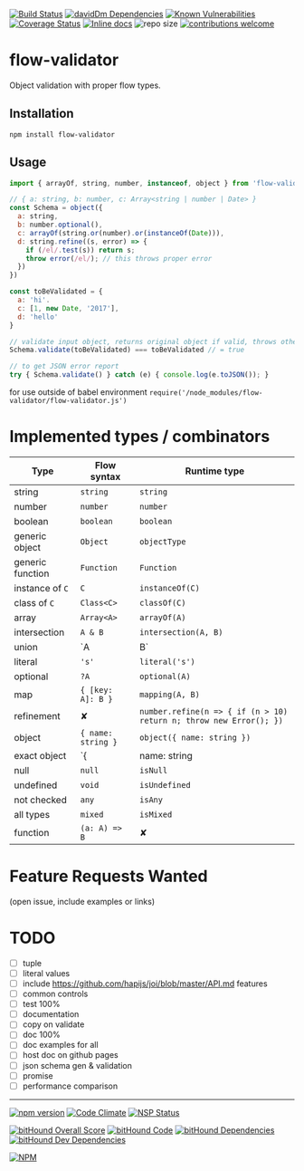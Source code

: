 [![Build Status](https://travis-ci.org/freddi301/flow-validator.svg?branch=master)](https://travis-ci.org/freddi301/flow-validator)
[![davidDm Dependencies](https://david-dm.org/freddi301/flow-validator.svg)]()
[![Known Vulnerabilities](https://snyk.io/test/github/freddi301/flow-validator/badge.svg)](https://snyk.io/test/github/freddi301/flow-validator)
[![Coverage Status](https://coveralls.io/repos/github/freddi301/flow-validator/badge.svg?branch=master)](https://coveralls.io/github/freddi301/flow-validator?branch=master)
[![Inline docs](http://inch-ci.org/github/freddi301/flow-validator.svg?branch=master)](http://inch-ci.org/github/freddi301/flow-validator)
![repo size](https://reposs.herokuapp.com/?path=freddi301/flow-validator)
[![contributions welcome](https://img.shields.io/badge/contributions-welcome-brightgreen.svg?style=flat)](https://github.com/dwyl/esta/issues)

# flow-validator

Object validation with proper flow types.

## Installation

```npm install flow-validator```


## Usage

```javascript
import { arrayOf, string, number, instanceof, object } from 'flow-validator';

// { a: string, b: number, c: Array<string | number | Date> }
const Schema = object({
  a: string,
  b: number.optional(),
  c: arrayOf(string.or(number).or(instanceOf(Date))),
  d: string.refine((s, error) => {
    if (/el/.test(s)) return s;
    throw error(/el/); // this throws proper error
  })
})

const toBeValidated = {
  a: 'hi'.
  c: [1, new Date, '2017'],
  d: 'hello'
}

// validate input object, returns original object if valid, throws otherwise
Schema.validate(toBeValidated) === toBeValidated // = true

// to get JSON error report
try { Schema.validate() } catch (e) { console.log(e.toJSON()); }

```

for use outside of babel environment ```require('/node_modules/flow-validator/flow-validator.js')```

# Implemented types / combinators

| Type | Flow syntax | Runtime type |
|------|-------|-------------|
| string | `string` | `string` |
| number | `number` | `number` |
| boolean | `boolean` | `boolean` |
| generic object | `Object` | `objectType` |
| generic function | `Function` | `Function` |
| instance of `C` | `C` | `instanceOf(C)` |
| class of `C` | `Class<C>` | `classOf(C)` |
| array | `Array<A>` | `arrayOf(A)` |
| intersection | `A & B` | `intersection(A, B)` |
| union | `A | B` | `union(A, B)` |
| literal | `'s'` | `literal('s')` |
| optional | `?A` | `optional(A)` |
| map | `{ [key: A]: B }` | `mapping(A, B)` |
| refinement | ✘ | `number.refine(n => { if (n > 10) return n; throw new Error(); })` |
| object | `{ name: string }` | `object({ name: string })` |
| exact object | `{| name: string |}` | `objectExact({ name: string })` |
| null | `null` | `isNull` |
| undefined | `void` | `isUndefined` |
| not checked | `any` | `isAny` |
| all types | `mixed` | `isMixed` |
| function | `(a: A) => B` | ✘ |

# Feature Requests Wanted
(open issue, include examples or links)

# TODO

- [ ] tuple
- [ ] literal values
- [ ] include https://github.com/hapijs/joi/blob/master/API.md features
- [ ] common controls
- [ ] test 100%
- [ ] documentation
- [ ] copy on validate
- [ ] doc 100%
- [ ] doc examples for all
- [ ] host doc on github pages
- [ ] json schema gen & validation
- [ ] promise
- [ ] performance comparison

---

[![npm version](https://badge.fury.io/js/flow-validator.svg)](https://badge.fury.io/js/flow-validator)
[![Code Climate](https://codeclimate.com/github/freddi301/flow-validator/badges/gpa.svg)](https://codeclimate.com/github/freddi301/flow-validator)
[![NSP Status](https://nodesecurity.io/orgs/frederik-batuna/projects/f9a6e9b9-c6d8-4cfb-84c0-548310794dcb/badge)](https://nodesecurity.io/orgs/frederik-batuna/projects/f9a6e9b9-c6d8-4cfb-84c0-548310794dcb)

[![bitHound Overall Score](https://www.bithound.io/github/freddi301/flow-validator/badges/score.svg)](https://www.bithound.io/github/freddi301/flow-validator)
[![bitHound Code](https://www.bithound.io/github/freddi301/flow-validator/badges/code.svg)](https://www.bithound.io/github/freddi301/flow-validator)
[![bitHound Dependencies](https://www.bithound.io/github/freddi301/flow-validator/badges/dependencies.svg)](https://www.bithound.io/github/freddi301/flow-validator/master/dependencies/npm)
[![bitHound Dev Dependencies](https://www.bithound.io/github/freddi301/flow-validator/badges/devDependencies.svg)](https://www.bithound.io/github/freddi301/flow-validator/master/dependencies/npm)

[![NPM](https://nodei.co/npm/flow-validator.png?downloads=true&downloadRank=true&stars=true)](https://nodei.co/npm/flow-validator/)
